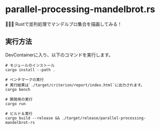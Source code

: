 # parallel-processing-mandelbrot.rs

🧌🧌🧌 Rustで並列処理でマンデルブロ集合を描画してみる！  

## 実行方法

DevContainerに入り、以下のコマンドを実行します。  

```shell
# モジュールのインストール
cargo install --path .

# ベンチマークの実行  
# 実行結果は`./target/criterion/report/index.html`に出力されます。
cargo bench

# 開発用の実行
cargo run

# ビルド＆実行
cargo build --release && ./target/release/parallel-processing-mandelbrot-rs
```
